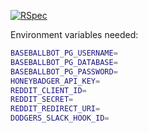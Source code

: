 [![RSpec](https://github.com/Fustrate/baseballbot/actions/workflows/rspec.yml/badge.svg)](https://github.com/Fustrate/baseballbot/actions/workflows/rspec.yml)

Environment variables needed:

```sh
BASEBALLBOT_PG_USERNAME=
BASEBALLBOT_PG_DATABASE=
BASEBALLBOT_PG_PASSWORD=
HONEYBADGER_API_KEY=
REDDIT_CLIENT_ID=
REDDIT_SECRET=
REDDIT_REDIRECT_URI=
DODGERS_SLACK_HOOK_ID=
```

